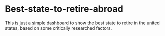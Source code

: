 # Best-state-to-retire-abroad
This is just a simple dashboard to show the best state to retire in the united states, based on some critically researched factors.
